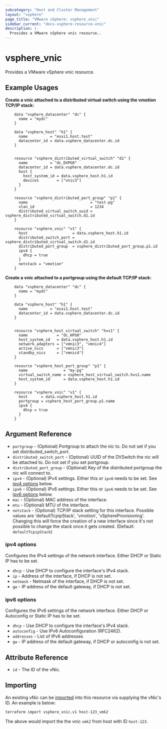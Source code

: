 ```yaml
---
subcategory: "Host and Cluster Management"
layout: "vsphere"
page_title: "VMware vSphere: vsphere_vnic"
sidebar_current: "docs-vsphere-resource-vnic"
description: |-
  Provides a VMware vSphere vnic resource..
---
```


# vsphere\_vnic

Provides a VMware vSphere vnic resource.

## Example Usages

**Create a vnic attached to a distributed virtual switch using the vmotion TCP/IP stack:**

```hcl
    data "vsphere_datacenter" "dc" {
      name = "mydc"
    }
    
    data "vsphere_host" "h1" {
      name          = "esxi1.host.test"
      datacenter_id = data.vsphere_datacenter.dc.id
    }
    
    
    resource "vsphere_distributed_virtual_switch" "d1" {
      name          = "dc_DVPG0"
      datacenter_id = data.vsphere_datacenter.dc.id
      host {
        host_system_id = data.vsphere_host.h1.id
        devices        = ["vnic3"]
      }
    }
    
    resource "vsphere_distributed_port_group" "p1" {
      name                            = "test-pg"
      vlan_id                         = 1234
      distributed_virtual_switch_uuid = vsphere_distributed_virtual_switch.d1.id
    }
    
    resource "vsphere_vnic" "v1" {
      host                    = data.vsphere_host.h1.id
      distributed_switch_port = vsphere_distributed_virtual_switch.d1.id
      distributed_port_group  = vsphere_distributed_port_group.p1.id
      ipv4 {
        dhcp = true
      }
      netstack = "vmotion"
    }
```

**Create a vnic attached to a portgroup using the default TCP/IP stack:**

```hcl
    data "vsphere_datacenter" "dc" {
      name = "mydc"
    }
    
    data "vsphere_host" "h1" {
      name          = "esxi1.host.test"
      datacenter_id = data.vsphere_datacenter.dc.id
    }
    
    
    resource "vsphere_host_virtual_switch" "hvs1" {
      name             = "dc_HPG0"
      host_system_id   = data.vsphere_host.h1.id
      network_adapters = ["vmnic3", "vmnic4"]
      active_nics      = ["vmnic3"]
      standby_nics     = ["vmnic4"]
    }
    
    resource "vsphere_host_port_group" "p1" {
      name                = "my-pg"
      virtual_switch_name = vsphere_host_virtual_switch.hvs1.name
      host_system_id      = data.vsphere_host.h1.id
    }
    
    resource "vsphere_vnic" "v1" {
      host      = data.vsphere_host.h1.id
      portgroup = vsphere_host_port_group.p1.name
      ipv4 {
        dhcp = true
      }
    }
```

## Argument Reference

* `portgroup` - (Optional) Portgroup to attach the nic to. Do not set if you set distributed_switch_port.
* `distributed_switch_port` - (Optional) UUID of the DVSwitch the nic will be attached to. Do not set if you set portgroup.
* `distributed_port_group` - (Optional) Key of the distributed portgroup the nic will connect to. 
* `ipv4` - (Optional) IPv4 settings. Either this or `ipv6` needs to be set. See  [ipv4 options](#ipv4-options) below.
* `ipv6` - (Optional) IPv6 settings. Either this or `ipv6` needs to be set. See  [ipv6 options](#ipv6-options) below.
* `mac` - (Optional) MAC address of the interface.
* `mtu` - (Optional) MTU of the interface.
* `netstack` - (Optional)  TCP/IP stack setting for this interface. Possible values are 'defaultTcpipStack', 'vmotion', 'vSphereProvisioning'. Changing this will force the creation of a new interface since it's not possible to change the stack once it gets created. (Default: `defaultTcpipStack`)


### ipv4 options
Configures the IPv4 settings of the network interface. Either DHCP or Static IP has to be set.

* `dhcp` - Use DHCP to configure the interface's IPv4 stack.
* `ip` - Address of the interface, if DHCP is not set.
* `netmask` - Netmask of the interface, if DHCP is not set.
* `gw` - IP address of the default gateway, if DHCP is not set.


### ipv6 options
Configures the IPv6 settings of the network interface. Either DHCP or Autoconfig or Static IP has to be set.

* `dhcp` - Use DHCP to configure the interface's IPv4 stack.
* `autoconfig` - Use IPv6 Autoconfiguration (RFC2462).
* `addresses` -  List of IPv6 addresses
* `gw` - IP address of the default gateway, if DHCP or autoconfig is not set.


## Attribute Reference

* `id` - The ID of the vNic.


## Importing 

An existing vNic can be [imported][docs-import] into this resource
via supplying the vNic's ID. An example is below:

[docs-import]: /docs/import/index.html

```
terraform import vsphere_vnic.v1 host-123_vmk2
```

The above would import the the vnic `vmk2` from host with ID `host-123`.
